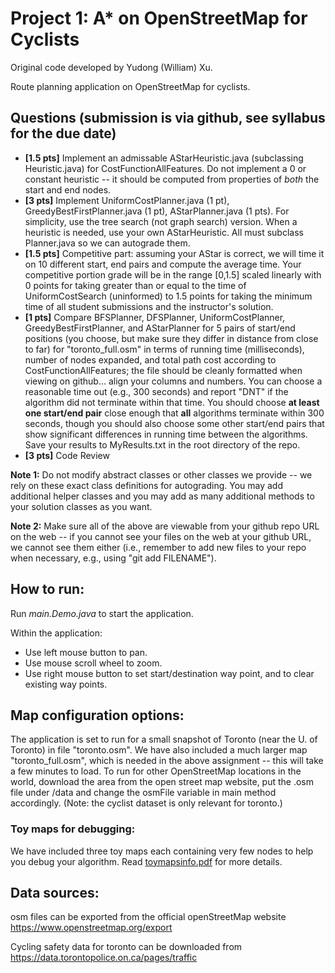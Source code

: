 # Project 1: A* on OpenStreetMap for Cyclists

Original code developed by Yudong (William) Xu.

Route planning application on OpenStreetMap for cyclists.

## Questions (submission is via github, see syllabus for the due date)

* **[1.5 pts]** Implement an admissable AStarHeuristic.java (subclassing Heuristic.java) for CostFunctionAllFeatures.  Do not implement a 0 or constant heuristic -- it should be computed from properties of *both* the start and end nodes.
* **[3 pts]** Implement UniformCostPlanner.java (1 pt), GreedyBestFirstPlanner.java (1 pt), AStarPlanner.java (1 pts).  For simplicity, use the tree search (not graph search) version.  When a heuristic is needed, use your own AStarHeuristic.  All must subclass Planner.java so we can autograde them.
* **[1.5 pts]** Competitive part: assuming your AStar is correct, we will time it on 10 different start, end pairs and compute the average time.  Your competitive portion grade will be in the range [0,1.5] scaled linearly with 0 points for taking greater than or equal to the time of UniformCostSearch (uninformed) to 1.5 points for taking the minimum time of all student submissions and the instructor's solution.
* **[1 pts]** Compare BFSPlanner, DFSPlanner, UniformCostPlanner, GreedyBestFirstPlanner, and AStarPlanner for 5 pairs of start/end positions (you choose, but make sure they differ in distance from close to far) for "toronto_full.osm" in terms of running time (milliseconds), number of nodes expanded, and total path cost according to CostFunctionAllFeatures; the file should be cleanly formatted when viewing on github... align your columns and numbers.  You can choose a reasonable time out (e.g., 300 seconds) and report "DNT" if the algorithm did not terminate within that time.  You should choose **at least one start/end pair** close enough that **all** algorithms terminate within 300 seconds, though you should also choose some other start/end pairs that show significant differences in running time between the algorithms. Save your results to MyResults.txt in the root directory of the repo.
* **[3 pts]** Code Review

**Note 1:** Do not modify abstract classes or other classes we provide -- we rely on these exact class definitions for autograding.  You may add additional helper classes and you may add as many additional methods to your solution classes as you want.

**Note 2:** Make sure all of the above are viewable from your github repo URL on the web -- if you cannot see your files on the web at your github URL, we cannot see them either (i.e., remember to add new files to your repo when necessary, e.g., using "git add FILENAME").


## How to run:

Run *main.Demo.java* to start the application.

Within the application: 
* Use left mouse button to pan.
* Use mouse scroll wheel to zoom.
* Use right mouse button to set start/destination way point, and to clear existing way points.


## Map configuration options:

The application is set to run for a small snapshot of Toronto (near the U. of Toronto) in file "toronto.osm".
We have also included a much larger map "toronto_full.osm", which is needed in the above assignment -- this will take
a few minutes to load.  To run for other OpenStreetMap locations in the world, 
download the area from the open street map website, put the .osm file under /data and 
change the osmFile variable in main method accordingly. 
(Note: the cyclist dataset is only relevant for toronto.)


### Toy maps for debugging:

We have included three toy maps each containing very few nodes to help you debug your algorithm. Read [toymapsinfo.pdf](toymapsinfo.pdf) for more details. 


## Data sources:
osm files can be exported from the official openStreetMap website
https://www.openstreetmap.org/export

Cycling safety data for toronto can be downloaded from https://data.torontopolice.on.ca/pages/traffic